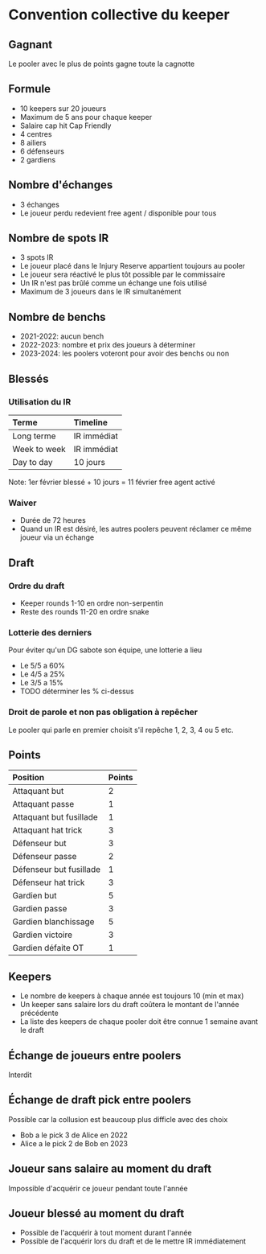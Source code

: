 # Convention collective du keeper

## Gagnant
Le pooler avec le plus de points gagne toute la cagnotte

## Formule
- 10 keepers sur 20 joueurs
- Maximum de 5 ans pour chaque keeper
- Salaire cap hit Cap Friendly
- 4 centres
- 8 ailiers
- 6 défenseurs
- 2 gardiens

## Nombre d'échanges
- 3 échanges
- Le joueur perdu redevient free agent / disponible pour tous

## Nombre de spots IR
- 3 spots IR
- Le joueur placé dans le Injury Reserve appartient toujours au pooler
- Le joueur sera réactivé le plus tôt possible par le commissaire
- Un IR n'est pas brûlé comme un échange une fois utilisé
- Maximum de 3 joueurs dans le IR simultanément

## Nombre de benchs
- 2021-2022: aucun bench
- 2022-2023: nombre et prix des joueurs à déterminer
- 2023-2024: les poolers voteront pour avoir des benchs ou non

## Blessés
### Utilisation du IR
Terme        | Timeline
:------------|:-----------
Long terme   | IR immédiat
Week to week | IR immédiat
Day to day   | 10 jours

Note: 1er février blessé + 10 jours = 11 février free agent activé
### Waiver
- Durée de 72 heures
- Quand un IR est désiré, les autres poolers peuvent réclamer ce même joueur via un échange

## Draft
### Ordre du draft
- Keeper rounds 1-10 en ordre non-serpentin
- Reste des rounds 11-20 en ordre snake
### Lotterie des derniers
Pour éviter qu'un DG sabote son équipe, une lotterie a lieu
- Le 5/5 a 60%
- Le 4/5 a 25%
- Le 3/5 a 15%
- TODO déterminer les % ci-dessus
### Droit de parole et non pas obligation à repêcher
Le pooler qui parle en premier choisit s'il repêche 1, 2, 3, 4 ou 5
etc.

## Points
Position | Points
:---|---
Attaquant but | 2
Attaquant passe | 1
Attaquant but fusillade | 1
Attaquant hat trick | 3
Défenseur but | 3
Défenseur passe | 2
Défenseur but fusillade | 1
Défenseur hat trick | 3
Gardien but | 5
Gardien passe | 3
Gardien blanchissage | 5
Gardien victoire | 3
Gardien défaite OT | 1

## Keepers
- Le nombre de keepers à chaque année est toujours 10 (min et max)
- Un keeper sans salaire lors du draft coûtera le montant de l'année précédente
- La liste des keepers de chaque pooler doit être connue 1 semaine avant le draft

## Échange de joueurs entre poolers
Interdit

## Échange de draft pick entre poolers
Possible car la collusion est beaucoup plus difficle avec des choix
- Bob a le pick 3 de Alice en 2022
- Alice a le pick 2 de Bob en 2023

## Joueur sans salaire au moment du draft
Impossible d'acquérir ce joueur pendant toute l'année

## Joueur blessé au moment du draft
- Possible de l'acquérir à tout moment durant l'année
- Possible de l'acquérir lors du draft et de le mettre IR immédiatement
